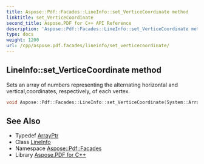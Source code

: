 ```yaml
---
title: Aspose::Pdf::Facades::LineInfo::set_VerticeCoordinate method
linktitle: set_VerticeCoordinate
second_title: Aspose.PDF for C++ API Reference
description: 'Aspose::Pdf::Facades::LineInfo::set_VerticeCoordinate method. Sets an array of numbers representing the alternating horizontal and vertical,coordinates, respectively, of each vertex in C++.'
type: docs
weight: 1200
url: /cpp/aspose.pdf.facades/lineinfo/set_verticecoordinate/
---
```

## LineInfo::set_VerticeCoordinate method


Sets an array of numbers representing the alternating horizontal and vertical,coordinates, respectively, of each vertex.

```cpp
void Aspose::Pdf::Facades::LineInfo::set_VerticeCoordinate(System::ArrayPtr<float> value)
```

## See Also

* Typedef [ArrayPtr](../../../system/arrayptr/)
* Class [LineInfo](../)
* Namespace [Aspose::Pdf::Facades](../../)
* Library [Aspose.PDF for C++](../../../)
